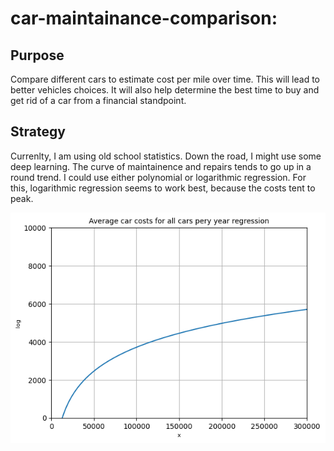# car-maintainance-comparison: 

## Purpose
Compare different cars to estimate cost per mile over time.  This will lead
to better vehicles choices.  It will also help determine the best time to buy
and get rid of a car from a financial standpoint.

## Strategy
Currenlty, I am using old school statistics.  Down the road, I might use some
deep learning.  The curve of maintainence and repairs tends to go up in a round
trend.  I could use either polynomial or logarithmic regression.  For this, logarithmic
regression seems to work best, because the costs tent to peak.

![alt text](https://github.com/jim-cassidy/car-maintainance-comparison/blob/main/images/allcars.png)

